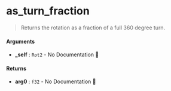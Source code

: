 # as\_turn\_fraction

>  Returns the rotation as a fraction of a full 360 degree turn.

#### Arguments

- **\_self** : `Rot2` \- No Documentation 🚧

#### Returns

- **arg0** : `f32` \- No Documentation 🚧